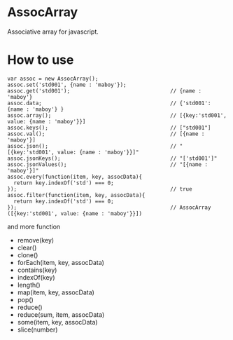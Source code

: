 # AssocArray
Associative array for javascript.


How to use
==================

```
var assoc = new AssocArray();
assoc.set('std001', {name : 'maboy'});
assoc.get('std001');                                // {name : 'maboy'}
assoc.data;                                         // {'std001': {name : 'maboy'} }
assoc.array();                                      // [{key:'std001', value: {name : 'maboy'}}]
assoc.keys();                                       // ["std001"]
assoc.val();                                        // [{name : 'maboy'}]
assoc.json();                                       // "[{key:'std001', value: {name : 'maboy'}}]"
assoc.jsonKeys();                                   // "['std001']"
assoc.jsonValues();                                 // "[{name : 'maboy'}]"
assoc.every(function(item, key, assocData){
  return key.indexOf('std') === 0;
});                                                 // true
assoc.filter(function(item, key, assocData){
  return key.indexOf('std') === 0;
});                                                 // AssocArray ([{key:'std001', value: {name : 'maboy'}}])

```

and more function
- remove(key)
- clear()
- clone()
- forEach(item, key, assocData)
- contains(key)
- indexOf(key)
- length()
- map(item, key, assocData)
- pop()
- reduce()
- reduce(sum, item, assocData)
- some(item, key, assocData)
- slice(number)
